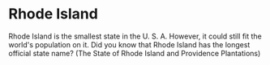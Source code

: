 # Rhode Island

Rhode Island is the smallest state in the U. S. A. However, it could still fit
the world's population on it. Did you know that Rhode Island has the longest
official state name? (The State of Rhode Island and Providence Plantations)
